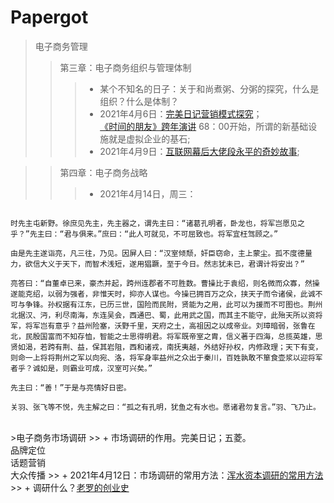 # Papergot

>电子商务管理
>> 第三章：电子商务组织与管理体制
>>> + 某个不知名的日子：关于和尚煮粥、分粥的探究，什么是组织？什么是体制？<br>
>>> + 2021年4月6日：<a href="https://www.bilibili.com/video/BV15E411x7XR">完美日记营销模式探究</a>；<br><a href="https://www.bilibili.com/video/BV1oJ411j7ph">《时间的朋友》跨年演讲</a>             68：00开始，所谓的新基础设施就是虚拟企业的基石;<br>
>>> + 2021年4月9日：<a href="https://www.bilibili.com/video/BV1av411t76E">互联网幕后大佬段永平的奇妙故事</a>;<br>

>> 第四章：电子商务战略
>>> + 2021年4月14日，周三：<br>
```  亮躬耕陇亩，好为《梁父吟》。身长八尺，每自比于管仲、乐毅，时人莫之许也。惟博陵崔州平、颍川徐庶元直与亮友善，谓为信然。

时先主屯新野。徐庶见先主，先主器之，谓先主曰：“诸葛孔明者，卧龙也，将军岂愿见之乎？”先主曰：“君与俱来。”庶曰：“此人可就见，不可屈致也。将军宜枉驾顾之。”

由是先主遂诣亮，凡三往，乃见。因屏人曰：“汉室倾颓，奸臣窃命，主上蒙尘。孤不度德量力，欲信大义于天下，而智术浅短，遂用猖蹶，至于今日。然志犹未已，君谓计将安出？”

亮答曰：“自董卓已来，豪杰并起，跨州连郡者不可胜数。曹操比于袁绍，则名微而众寡，然操遂能克绍，以弱为强者，非惟天时，抑亦人谋也。今操已拥百万之众，挟天子而令诸侯，此诚不可与争锋。孙权据有江东，已历三世，国险而民附，贤能为之用，此可以为援而不可图也。荆州北据汉、沔，利尽南海，东连吴会，西通巴、蜀，此用武之国，而其主不能守，此殆天所以资将军，将军岂有意乎？益州险塞，沃野千里，天府之土，高祖因之以成帝业。刘璋暗弱，张鲁在北，民殷国富而不知存恤，智能之士思得明君。将军既帝室之胄，信义著于四海，总揽英雄，思贤如渴，若跨有荆、益，保其岩阻，西和诸戎，南抚夷越，外结好孙权，内修政理；天下有变，则命一上将将荆州之军以向宛、洛，将军身率益州之众出于秦川，百姓孰敢不箪食壶浆以迎将军者乎？诚如是，则霸业可成，汉室可兴矣。”

先主曰：“善！”于是与亮情好日密。

关羽、张飞等不悦，先主解之曰：“孤之有孔明，犹鱼之有水也。愿诸君勿复言。”羽、飞乃止。
```
<br>
>电子商务市场调研
>> + 市场调研的作用。完美日记；五菱。<br>品牌定位<br>话题营销<br>大众传播
>> + 2021年4月12日：市场调研的常用方法：<a href="https://www.bilibili.com/video/BV1jT4y1G73P?from=search&seid=1886244975644784787">浑水资本调研的常用方法</a>
>> + 调研什么？<a href="https://www.bilibili.com/video/BV16K411L7tR/">老罗的创业史</a>

